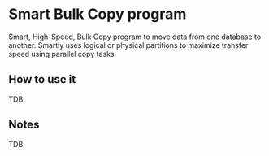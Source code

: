 # Smart Bulk Copy program

Smart, High-Speed, Bulk Copy program to move data from one database to another. Smartly uses logical or physical partitions to maximize transfer speed using parallel copy tasks.

## How to use it

TDB

## Notes

TDB
